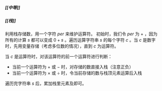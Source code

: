 ##### [[中等]]
##### [[栈]]

利用栈存储数，用一个字符 $per$ 来维护运算符。
初始时，我们令 $per$ 为 + ，因为所有的计算 $s$ 都可以变成 $0 + s$ 。遍历运算字符串 $s$ 的每个字符 $c$ 。当 $c$ 是数字时，先用变量存储（考虑多位数的情况），直到 $c$ 为运算符。

当 $c$ 是运算符时，对该运算符的前一个运算符进行判断：
- 当前一个运算符为 $+$ 或 $-$ 时，对存储的数直接入栈（注意正负）
- 当前一个运算符为 $\times$ 或 $\div$ 时，令当前存储的数与栈顶元素运算后入栈

遍历完字符串 $s$ 后，累加栈里元素及即可。